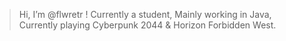 >Hi, I’m @flwretr !
>Currently a student,
>Mainly working in Java,
>Currently playing Cyberpunk 2044 & Horizon Forbidden West.
